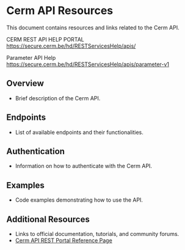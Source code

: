 # Cerm API Resources

This document contains resources and links related to the Cerm API.

CERM REST API HELP PORTAL
https://secure.cerm.be/hd/RESTServicesHelp/apis/

Parameter API Help
https://secure.cerm.be/hd/RESTServicesHelp/apis/parameter-v1

## Overview
- Brief description of the Cerm API.

## Endpoints
- List of available endpoints and their functionalities.

## Authentication
- Information on how to authenticate with the Cerm API.

## Examples
- Code examples demonstrating how to use the API.

## Additional Resources
- Links to official documentation, tutorials, and community forums.
- [Cerm API REST Portal Reference Page](https://example.com/cerm-api-rest-portal)